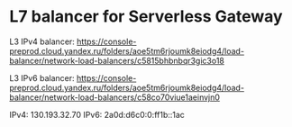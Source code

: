 # L7 balancer for Serverless Gateway

L3 IPv4 balancer: https://console-preprod.cloud.yandex.ru/folders/aoe5tm6rjoumk8eiodg4/load-balancer/network-load-balancers/c5815bhbnbqr3gic3o18

L3 IPv6 balancer: https://console-preprod.cloud.yandex.ru/folders/aoe5tm6rjoumk8eiodg4/load-balancer/network-load-balancers/c58co70viue1aeinvjn0

IPv4: 130.193.32.70
IPv6: 2a0d:d6c0:0:ff1b::1ac
